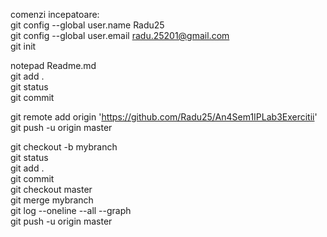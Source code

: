 comenzi incepatoare:   
git config --global user.name Radu25  
git config --global user.email radu.25201@gmail.com  
git init  

notepad Readme.md  
git add .  
git status  
git commit   


git remote add origin 'https://github.com/Radu25/An4Sem1IPLab3Exercitii'  
git push -u origin master  
  
git checkout -b mybranch  
git status  
git add .     
git commit  
git checkout master  
git merge mybranch  
git log --oneline --all --graph  
git push -u origin master  





